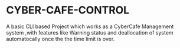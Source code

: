 # CYBER-CAFE-CONTROL
A basic CLI based Project which works as a CyberCafe Management system ,with features like Warning status and deallocation of system automatocally once the the time limit is over.

